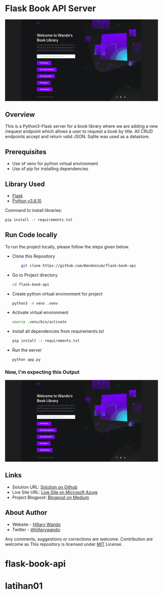 
# Flask Book API Server

![Landing Page Screenshot](./give-directly.png?raw=true "Landing Page")

## Overview

This is a Python3-Flask server for a book library where we are adding a new ​/request endpoint which allows a user to request a book by title. All CRUD endpoints accept and return valid JSON. Sqlite was used as a datastore.

## Prerequisites

- Use of venv for python virtual environment
- Use of pip for installing dependencies

## Library Used

- [Flask](https://flask.palletsprojects.com/en/2.1.x/)
- [Python v3.8.10](https://www.python.org/downloads/release/python-3810/)

Command to install libraries:

```bash
pip install -r requirements.txt
```

## Run Code locally

To run the project locally, please follow the steps given below.

- Clone this Repository

  ```bash
      git clone https://github.com/Wandonium/flask-book-api
  ```

- Go to Project directory

  ```bash
  cd flask-book-api
  ```

- Create python virtual environment for project

  ```bash
  python3 -m venv .venv
  ```

- Activate virtual environment

  ```bash
  source .venv/bin/activate
  ```
- Install all dependencies from requirements.txt

  ```bash
  pip install -r requirements.txt
  ```

- Run the server
  ```bash
  python app.py
  ```

### Now, I'm expecting this Output

![Landing Page Screenshot](./give-directly.png?raw=true "Landing Page")

## Links

- Solution URL: [Solution on Github](https://github.com/Wandonium/flask-book-api)
- Live Site URL: [Live Site on Microsoft Azure](https://www.flask-book-api.m.hillarywando.com/)
- Project Blogpost: [Blogpost on Medium](https://medium.com/@hillarywando/how-to-create-a-basic-crud-api-using-python-flask-cd68ef5fd7e3)
  
## About Author

- Website - [Hillary Wando](http://hillarywando.com/)
- Twitter - [@hillarywando](https://www.twitter.com/hillarywando)


<!-- It is mandatory to add this.-->

Any comments, suggestions or corrections are welcome. Contribution are welcome as This repository is licensed under [MIT](https://opensource.org/licenses/MIT) License.

# flask-book-api
# latihan01
